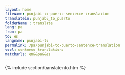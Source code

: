 ```yaml
---
layout: home
fileName: punjabi-to-puerto-sentence-translation
translatein: punjabi_to_puerto
folderName : translate
lang: pa
from: pa
to: es
langname: punjabi-to
permalink: /pa/punjabi-to-puerto-sentence-translation
tool: sentence-translations
matchurls: en&&pa&&es
---
```

{% include section/translateinto.html %}

